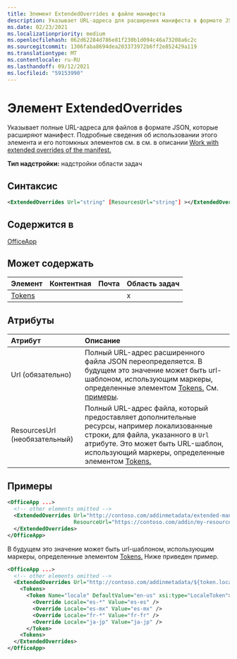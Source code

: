 ```yaml
---
title: Элемент ExtendedOverrides в файле манифеста
description: Указывает URL-адреса для расширения манифеста в формате JSON.
ms.date: 02/23/2021
ms.localizationpriority: medium
ms.openlocfilehash: 062d62284d786e81f230b1d094c46a73208a6c2c
ms.sourcegitcommit: 1306faba8694dea203373972b6ff2e852429a119
ms.translationtype: MT
ms.contentlocale: ru-RU
ms.lasthandoff: 09/12/2021
ms.locfileid: "59153990"
---
```

# <a name="extendedoverrides-element"></a>Элемент ExtendedOverrides

Указывает полные URL-адреса для файлов в формате JSON, которые расширяют манифест. Подробные сведения об использовании этого элемента и его потомкных элементов см. в см. в описании [Work with extended overrides of the manifest.](../../develop/extended-overrides.md)

**Тип надстройки:** надстройки области задач

## <a name="syntax"></a>Синтаксис

```XML
<ExtendedOverrides Url="string" [ResourcesUrl="string"] ></ExtendedOverrides>
```

## <a name="contained-in"></a>Содержится в

[OfficeApp](officeapp.md)

## <a name="can-contain"></a>Может содержать

|Элемент|Контентная|Почта|Область задач|
|:-----|:-----|:-----|:-----|
|[Tokens](tokens.md)|||x|

## <a name="attributes"></a>Атрибуты

|Атрибут|Описание|
|:-----|:-----|
|Url (обязательно)| Полный URL-адрес расширенного файла JSON переопределяется. В будущем это значение может быть url-шаблоном, использующим маркеры, определенные элементом [Tokens.](tokens.md) См. [примеры](#examples).|
|ResourcesUrl (необязательный) | Полный URL-адрес файла, который предоставляет дополнительные ресурсы, например локализованные строки, для файла, указанного в `Url` атрибуте. Это может быть URL-шаблон, использующий маркеры, определенные элементом [Tokens.](tokens.md)|

## <a name="examples"></a>Примеры

```XML
<OfficeApp ...>
  <!-- other elements omitted -->
  <ExtendedOverrides Url="http://contoso.com/addinmetadata/extended-manifest-overrides.json"
                     ResourceUrl="https://contoso.com/addin/my-resources.json">
  </ExtendedOverrides>
</OfficeApp>
```

В будущем это значение может быть url-шаблоном, использующим маркеры, определенные элементом [Tokens.](tokens.md) Ниже приведен пример.

```XML
<OfficeApp ...>
  <!-- other elements omitted -->
  <ExtendedOverrides Url="http://contoso.com/addinmetadata/${token.locale}/extended-manifest-overrides.json">
    <Tokens>
      <Token Name="locale" DefaultValue="en-us" xsi:type="LocaleToken">
        <Override Locale="es-*" Value="es-es" />
        <Override Locale="es-mx" Value="es-mx" />
        <Override Locale="fr-*" Value="fr-fr" />
        <Override Locale="ja-jp" Value="ja-jp" />
      </Token>
    <Tokens>
  </ExtendedOverrides>
</OfficeApp>
```
